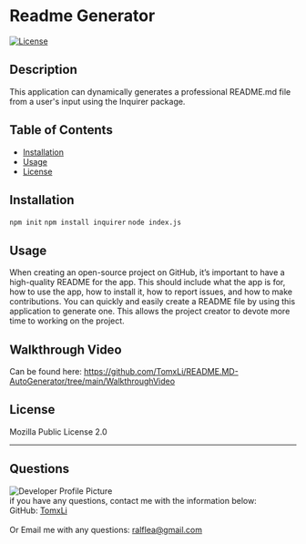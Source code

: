# Readme Generator

  [![License](https://img.shields.io/github/license/TomxLi/README.MD-AutoGenerator)](LICENSE.md)
  
  ## Description 
  This application can dynamically generates a professional README.md file from a user's input using the Inquirer package.
  ## Table of Contents
  * [Installation](#installation)
  * [Usage](#usage)
  * [License](#license)
  ## Installation
  `npm init` `npm install inquirer` `node index.js`
  
  ## Usage 
  When creating an open-source project on GitHub, it’s important to have a high-quality README for the app. This should include what the app is for, how to use the app, how to install it, how to report issues, and how to make contributions. You can quickly and easily create a README file by using this application to generate one. This allows the project creator to devote more time to working on the project.
  ## Walkthrough Video
  Can be found here: https://github.com/TomxLi/README.MD-AutoGenerator/tree/main/WalkthroughVideo
  ## License
  Mozilla Public License 2.0
  
  ---
  
  ## Questions
  ![Developer Profile Picture](https://avatars3.githubusercontent.com/u/71794384?v=4)
  <br />
  if you have any questions, contact me with the information below:
  <br />
  GitHub: [TomxLi](https://github.com/TomxLi)<br />
  <br />
  Or Email me with any questions: ralflea@gmail.com<br /><br />
  
